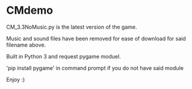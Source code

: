 # CMdemo
CM_3.3NoMusic.py is the latest version of the game.

Music and sound files have been removed for ease of download for said filename above. 

Built in Python 3 and request pygame moduel.  

'pip install pygame' in command prompt if you do not have said module

Enjoy :)
